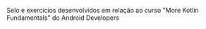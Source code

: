 Selo e exercicios desenvolvidos em relação ao curso "More Kotlin Fundamentals" do Android Developers
